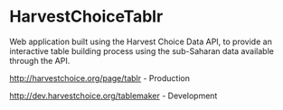 HarvestChoiceTablr
==================

Web application built using the Harvest Choice Data API, to provide an interactive table building process using the sub-Saharan data available through the API.


http://harvestchoice.org/page/tablr - Production

http://dev.harvestchoice.org/tablemaker - Development